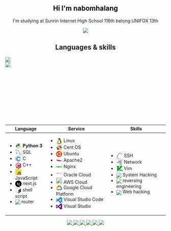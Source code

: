 <h2 align="center" style="color: black;">Hi I'm nabomhalang</h2>
<p align="center">I'm studying at Sunrin Internet High School 116th belong UNIFOX 13th</p>


<div align="center">
  <img src="https://github-profile-trophy.vercel.app/?username=nabomhalang&row=1&no-bg=true&no-frame=true&theme=monokai"(https://github.com/ryo-ma/github-profile-trophy) />
</div>



<h2 align="center">Languages & skills</h2>
<div style="display: grid; " align="center">
  <img src="https://github-readme-stats.vercel.app/api/top-langs/?username=nabomhalang&theme=radical&layout=compact" />
  <img src="https://github-readme-stats.vercel.app/api?username=nabomhalang&count_private=true&show_icons=true&theme=radical" height="165px" />
</div>
<br>
<table align="center">
    <thead>
        <tr>
          <th>Language</th>
          <th>Service</th>
          <th>Skills</th>
        </tr>
    </thead>
    <tbody>
        <tr>
           <td>
             <ul>
               <li><img src="https://github.com/devicons/devicon/blob/master/icons/python/python-original.svg" height="20px" align="center"> <b>Python 3</b></li>
               <li>
                 <img src="https://github.com/devicons/devicon/blob/master/icons/mysql/mysql-original.svg" height="20px" align="center" /> SQL
               </li>
               <li>
                 <img src="https://github.com/devicons/devicon/blob/master/icons/c/c-line.svg" height="20px" align="center" /> C
               </li>
               <li>
                 <img src="https://github.com/devicons/devicon/blob/master/icons/cplusplus/cplusplus-original.svg" height="20px" align="center" /> C++
               </li>
               <li>
                 <img src="https://github.com/devicons/devicon/blob/master/icons/javascript/javascript-original.svg" height="20px" align="center" /> JavaScript
               </li>
               <li>
                 <img src="https://github.com/devicons/devicon/blob/master/icons/nextjs/nextjs-original.svg" height="20px" align="center" /> next.js
               </li>
               <li>
                 <img src="https://github.com/devicons/devicon/blob/master/icons/bash/bash-original.svg" height="20px" align="center" /> shell script
               </li>
               <li>
                 <img src="https://www.svgrepo.com/show/129436/router.svg" height="20px" align="center" /> router
               </li>
             </ul> 
           </td>
            <td>
             <ul>
               <li>
                 <img src="https://github.com/devicons/devicon/blob/master/icons/linux/linux-original.svg" height="20px" align="center"> Linux
               </li>
               <li>
                 <img src="https://github.com/devicons/devicon/blob/master/icons/centos/centos-original.svg" height="20px" align="center"> Cent OS
               </li>
               <li>
                 <img src="https://github.com/devicons/devicon/blob/master/icons/ubuntu/ubuntu-plain.svg" height="20px" align="center"> Ubuntu
               </li>
              <li>
                 <img src="https://github.com/devicons/devicon/blob/master/icons/apache/apache-original.svg" height="20px" align="center"> Apache2
               </li>
                <li>
                 <img src="https://github.com/devicons/devicon/blob/master/icons/nginx/nginx-original.svg" height="20px" align="center"> Nginx
               </li>
               <li>
                 <img src="https://github.com/devicons/devicon/blob/master/icons/oracle/oracle-original.svg" height="20px" aligen="center"> Oracle Cloud
               </li>
               <li>
                 <img src="https://www.logo.wine/a/logo/Amazon_Elastic_Compute_Cloud/Amazon_Elastic_Compute_Cloud-Logo.wine.svg" height="20px" width="20px" aligen="center"> AWS Cloud
               </li>
                <li>
                 <img src="https://github.com/devicons/devicon/blob/master/icons/googlecloud/googlecloud-original.svg" height="20px" align="center"> Google Cloud Platform
               </li>
                <li>
                 <img src="https://github.com/devicons/devicon/blob/master/icons/vscode/vscode-original.svg" height="20px" align="center"> Visual Studio Code
               </li>
               <li>
                 <img src="https://github.com/devicons/devicon/blob/master/icons/visualstudio/visualstudio-plain.svg" height="20px" align="center"> Visual Studio
               </li>
             </ul> 
          </td>
          <td>
             <ul>
               <li>
                 <img src="https://github.com/devicons/devicon/blob/master/icons/ssh/ssh-original.svg" height="20px" align="center"> SSH
               </li>
               <li>
                 <img src="https://github.com/devicons/devicon/blob/master/icons/networkx/networkx-original.svg" height="20px" align="center"> Network
               </li>
               <li>
                 <img src="https://github.com/devicons/devicon/blob/master/icons/vim/vim-plain.svg" height="20px" align="center"> Vim
               </li>
               <li>
                 <img src="https://pic.onlinewebfonts.com/svg/img_110101.png" height="20px" align="center"> System Hacking
               </li>
               <li>
                 <img src="https://www.svgrepo.com/show/23676/reversed-rotating-arrow.svg" height="20px" align="center"> reversing engineering
               </li>
               <li>
                 <img src="https://www.svgrepo.com/show/379736/web.svg" height="20px" align="center"> Web hacking
               </li>
             </ul> 
          </td>
        </tr>
    </tbody>
</table>

<div align="center">
  <a href = "mailto: abc@example.com">
    <img src="https://img.shields.io/badge/Gmail-D14836?style=for-the-badge&logo=gmail&logoColor=white" />
  </a>
  <a href="https://www.facebook.com">
    <img src="https://img.shields.io/badge/Facebook-%231877F2.svg?style=for-the-badge&logo=Facebook&logoColor=white" />
  </a>
  <a href="https://www.instagram.com/nabomhalang/">
    <img src="https://img.shields.io/badge/Instagram-%23E4405F.svg?style=for-the-badge&logo=Instagram&logoColor=white" />
  </a>
  <a href="https://www.twitch.tv/">
    <img src="https://img.shields.io/badge/Twitch-%239146FF.svg?style=for-the-badge&logo=Twitch&logoColor=white" />
  </a>
  <a href="https://github.com/nabomhalang">
    <img src="https://img.shields.io/badge/github-%23121011.svg?style=for-the-badge&logo=github&logoColor=white" />
  </a>
  <a href="https://discord.com/">
    <img src="https://img.shields.io/badge/discord-%237289DA.svg?style=for-the-badge&logo=discord&logoColor=white" />
  </a>
</div>
